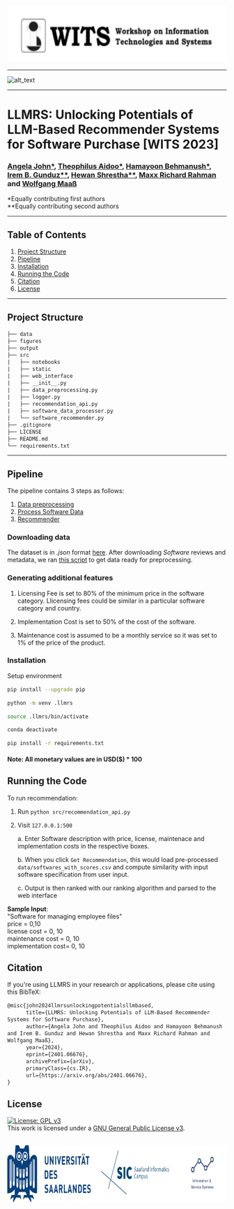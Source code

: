 <!-- WORKSHOP BANNER -->
<br />
<div align="center">
  <a href="https://witsconf.org/">
    <img src="figures/wits_banner.png" alt="Logo" width="800" height="130">
  </a>
</div>

---

![alt_text](https://camo.githubusercontent.com/2722992d519a722218f896d5f5231d49f337aaff4514e78bd59ac935334e916a/68747470733a2f2f692e696d6775722e636f6d2f77617856496d762e706e67)

---

# LLMRS: Unlocking Potentials of LLM-Based Recommender Systems for Software Purchase [WITS 2023]

### [Angela John*](https://www.linkedin.com/in/angela-john/), [Theophilus Aidoo*](https://www.linkedin.com/in/theophilus-aidoo-b31319158/), [Hamayoon Behmanush*](https://www.hamayoon.me/), [Irem B. Gunduz**](https://igunduz.github.io/), [Hewan Shrestha**](https://hewanshrestha.github.io/), [Maxx Richard Rahman](https://www.linkedin.com/in/maxxrichardrahman/) and [Wolfgang Maaß](https://www.iss.uni-saarland.de/wolfgang-maass-en/)

*Equally contributing first authors \
**Equally contributing second authors

---

<!-- TABLE OF CONTENTS -->
## **Table of Contents**
1. [Project Structure](#project-structure)
2. [Pipeline](#pipeline)
3. [Installation](#installation)
4. [Running the Code](#running-the-code)
5. [Citation](#citation)
6. [License](#license)

---

## Project Structure
```
├── data
├── figures
├── output
├── src
|   ├── notebooks
|   ├── static
|   ├── web_interface
|   ├── __init__.py
|   ├── data_preprocessing.py
|   ├── logger.py
|   ├── recommendation_api.py
|   ├── software_data_processor.py
|   └── software_recommender.py
├── .gitignore 
├── LICENSE
├── README.md
└── requirements.txt
```

---

## Pipeline
The pipeline contains 3 steps as follows:
1. [Data preprocessing](https://github.com/igunduz/sofRec/blob/main/src/data_preprocessing.py)
2. [Process Software Data](https://github.com/igunduz/sofRec/blob/main/src/software_data_processor.py)
3. [Recommender](https://github.com/igunduz/sofRec/blob/main/src/notebooks/recommendation_api.py)




### Downloading data
The dataset is in *.json* format [here](https://cseweb.ucsd.edu/~jmcauley/datasets/amazon_v2/). After downloading *Software* reviews and metadata, we ran [this script](https://github.com/igunduz/sofRec/blob/main/src/notebooks/00_parse_and_clean_data.ipynb) to get data ready for preprocessing.

### Generating additional features
1. Licensing Fee is set to 80% of the minimum price in the software category. Llicensing fees could be similar in a particular software category and country.

2. Implementation Cost is set to 50% of the cost of the software.

3. Maintenance cost is assumed to be a monthly service so it was set to 1% of the price of the product.

### Installation
 
Setup environment
```bash
pip install --upgrade pip
```

```bash
python -m venv .llmrs
```
```bash
source .llmrs/bin/activate
```
```bash
conda deactivate
```
```bash
pip install -r requirements.txt
```

#### Note: All monetary values are in USD($) * 100

## Running the Code

To run recommendation:

1. Run ```python src/recommendation_api.py```

2. Visit ``` 127.0.0.1:500 ```

    a. Enter Software description with price, license, maintenace and implementation costs in the respective boxes.

    b. When you click `Get Recommendation`, this would load pre-processed `data/softwares_with_scores.csv` and compute similarity with input software specification from user input.

    c. Output is then ranked with our ranking algorithm and parsed to the web interface


**Sample Input**:\
"Software for managing employee files"\
price = 0,10\
license cost = 0, 10\
maintenance cost = 0, 10\
implementation cost= 0, 10

## Citation

If you're using LLMRS in your research or applications, please cite using this BibTeX:
```
@misc{john2024llmrsunlockingpotentialsllmbased,
      title={LLMRS: Unlocking Potentials of LLM-Based Recommender Systems for Software Purchase}, 
      author={Angela John and Theophilus Aidoo and Hamayoon Behmanush and Irem B. Gunduz and Hewan Shrestha and Maxx Richard Rahman and Wolfgang Maaß},
      year={2024},
      eprint={2401.06676},
      archivePrefix={arXiv},
      primaryClass={cs.IR},
      url={https://arxiv.org/abs/2401.06676}, 
}
```

## License

[![License: GPL v3](https://img.shields.io/badge/License-GPLv3-blue.svg)](https://www.gnu.org/licenses/gpl-3.0)\
This work is licensed under a [GNU General Public License v3](https://www.gnu.org/licenses/gpl-3.0).

<!-- UNIVERSITY BANNER -->
<br />
<div align="center">
    <img src="figures/uni_banner.png" alt="Logo" width="800" height="130">
</div>
